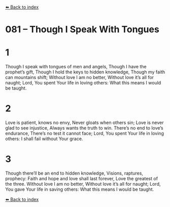 [⬅️ Back to index](../README.md)

# 081 – Though I Speak With Tongues


# 1
Though I speak with tongues of men and angels,
Though I have the prophet’s gift,
Though I hold the keys to hidden knowledge,
Though my faith can mountains shift;
Without love I am no better,
Without love it’s all for naught;
Lord, You spent Your life in loving others:
What this means I would be taught.

# 2
Love is patient, knows no envy,
Never gloats when others sin;
Love is never glad to see injustice,
Always wants the truth to win.
There’s no end to love’s endurance,
There’s no test it cannot face;
Lord, You spent Your life in loving others:
I shall fail without Your grace.

# 3
Though there’ll be an end to hidden knowledge,
Visions, raptures, prophecy:
Faith and hope and love shall last forever,
Love the greatest of the three.
Without love I am no better,
Without love it’s all for naught;
Lord, You gave Your life in saving others:
What this means I would be taught.

[⬅️ Back to index](../README.md)
